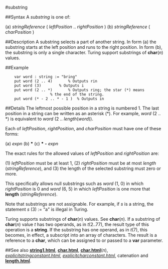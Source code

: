 
#substring

##Syntax
A _substring_ is one of:


(a) _stringReference_ ( _leftPosition_ .. _rightPosition_ )
(b) _stringReference_ ( _charPosition_ )



##Description
A substring selects a part of another string. In form (a) the substring starts at the left position and runs to the right position. In form (b), the substring is only a single character. Turing support substrings of **char**(_n_) values.


##Example


        var word : string := "bring"
        put word (2 .. 4)       % Outputs rin
        put word (3)        % Outputs i
        put word (2 .. *)       % Outputs ring; the star (*) means
                        % the end of the string.
        put word (* - 2 .. * - 1 )  % Outputs in
##Details
The leftmost possible position in a string is numbered 1. The last position in a string can be written as an asterisk (*). For example, _word_ (2 .. *) is equivalent to _word_ (2 .. _length_(_word_)).

Each of _leftPosition_, _rightPosition_, and _charPosition_ must have one of these forms:


(a) _expn_
(b) __*__
(c) __*__ **-** _expn_


The exact rules for the allowed values of _leftPosition_ and _rightPosition_ are:


(1) _leftPosition_ must be at least 1,
(2) _rightPosition_ must be at most _length_ (_stringReference_), and
(3) the length of the selected substring must zero or more.


This specifically allows null substrings such as _word_ (1, 0) in which _rightPosition_ is 0 and _word_ (6, 5) in which _leftPosition_ is one more that **length** (_stringReference_).

Note that substrings are not assignable. For example, if _s_ is a string, the statement _s_ (3) := "a" is illegal in Turing.

Turing supports substrings of **char**(_n_) values. See **char**(_n_). If a substring of **char**(_n_) value _t_ has two operands, as in _t_(2..77), the result type of this operation is a **string**. If the substring has one operand, as in _t_(7), this becomes, in effect,  a subscript into an array of characters. The result is a reference to a **char**, which can be assigned to or passed to a **var** parameter.


##See also
**[string1.html](string)**, **[char.html](char)**, **[char.html](char)**(_n_), _[explicitstringconstant.html](explicitStringConstant)_, _[explicitcharconstant.html](explicitCharConstant)_, catenation and **[length.html](length)**.

